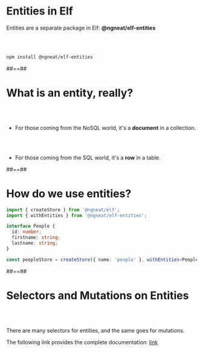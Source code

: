 <!-- .slide: class="with-code inconsolata" -->
# Entities in Elf

Entities are a separate package in Elf: **@ngneat/elf-entities**

<br/><br/>

```bash
npm install @ngneat/elf-entities
```
<!-- .element: class="big-code" -->

##==##

# What is an entity, really?

<br/><br/>

- For those coming from the NoSQL world, it's a **document** in a collection.

<br/><br/>

- For those coming from the SQL world, it's a **row** in a table.

##==##

<!-- .slide: class="with-code inconsolata" -->
# How do we use entities?

```typescript
import { createStore } from '@ngneat/elf';
import { withEntities } from '@ngneat/elf-entities';

interface People {
  id: number;
  firstname: string;
  lastname: string;
}

const peopleStore = createStore({ name: 'people' }, withEntities<People>());
```
<!-- .element: class="big-code" -->

##==##

# Selectors and Mutations on Entities

<br/><br/>

There are many selectors for entities, and the same goes for mutations.

The following link provides the complete documentation: [link](https://ngneat.github.io/elf/docs/features/entities/entities)
